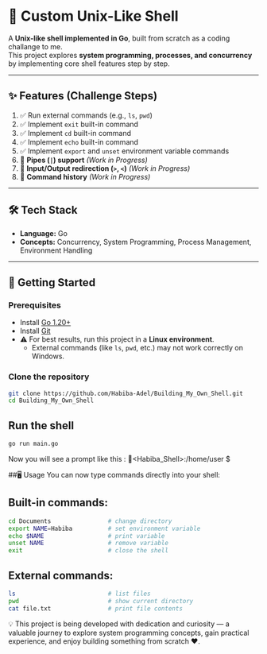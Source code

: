 # 🚀 Custom Unix-Like Shell

A **Unix-like shell implemented in Go**, built from scratch as a coding challange to me.  
This project explores **system programming, processes, and concurrency** by implementing core shell features step by step.

---

## ✨ Features (Challenge Steps)

1. ✅ Run external commands (e.g., `ls`, `pwd`)  
2. ✅ Implement `exit` built-in command  
3. ✅ Implement `cd` built-in command  
4. ✅ Implement `echo` built-in command  
5. ✅ Implement `export` and `unset` environment variable commands  
6. 🚧 **Pipes (`|`) support** *(Work in Progress)*  
7. 🚧 **Input/Output redirection (`>`, `<`)** *(Work in Progress)*  
8. 🚧 **Command history** *(Work in Progress)*  

---

## 🛠️ Tech Stack

- **Language:** Go  
- **Concepts:** Concurrency, System Programming, Process Management, Environment Handling  

---

## 🚀 Getting Started

### Prerequisites
- Install [Go 1.20+](https://go.dev/dl/)  
- Install [Git](https://git-scm.com/)  
- ⚠️ For best results, run this project in a **Linux environment**.  
  - External commands (like `ls`, `pwd`, etc.) may not work correctly on Windows.  

### Clone the repository
```bash
git clone https://github.com/Habiba-Adel/Building_My_Own_Shell.git
cd Building_My_Own_Shell
```

## Run the shell 
``` bash
go run main.go
```
Now you will see a prompt like this :
🚀<Habiba_Shell>:/home/user $

##🖥️ Usage
You can now type commands directly into your shell:
## Built-in commands:
```bash
cd Documents                # change directory
export NAME=Habiba          # set environment variable
echo $NAME                  # print variable
unset NAME                  # remove variable
exit                        # close the shell
```
## External commands:
``` bash
ls                          # list files
pwd                         # show current directory
cat file.txt                # print file contents
```

💡 This project is being developed with dedication and curiosity — a valuable journey to explore system programming concepts, gain practical experience, and enjoy building something from scratch ❤️.

